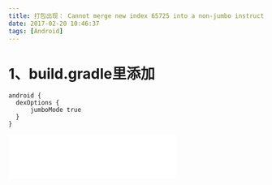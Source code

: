 ```yaml
---
title: 打包出现： Cannot merge new index 65725 into a non-jumbo instruction!
date: 2017-02-20 10:46:37
tags: [Android]
---
```



# 1、build.gradle里添加
```
android {
  dexOptions {
      jumboMode true
  }
}
```

<!--more-->

<iframe frameborder="no" border="0" marginwidth="0" marginheight="0" width=330 height=86 src="//music.163.com/outchain/player?type=2&id=155910&auto=0&height=66"></iframe>
